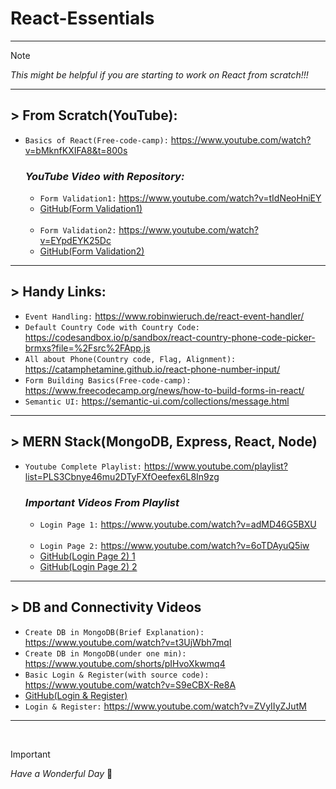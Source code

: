 # React-Essentials 
-------------
> [!NOTE]
> _This might be helpful if you are starting to work on React from scratch!!!_

-------------

## > From Scratch(YouTube):
- `Basics of React(Free-code-camp):` https://www.youtube.com/watch?v=bMknfKXIFA8&t=800s

  ### _YouTube Video with Repository:_
  - `Form Validation1:` https://www.youtube.com/watch?v=tIdNeoHniEY
  - [GitHub(Form Validation1)]( https://github.com/safak/youtube/tree/react-form)
  <br/>

  - `Form Validation2:` https://www.youtube.com/watch?v=EYpdEYK25Dc
  - [GitHub(Form Validation2)]( https://github.com/dmalvia/React_Forms_Tutorials/tree/use-native)

-------------

## > Handy Links:
- `Event Handling:` https://www.robinwieruch.de/react-event-handler/
- `Default Country Code with Country Code:` https://codesandbox.io/p/sandbox/react-country-phone-code-picker-brmxs?file=%2Fsrc%2FApp.js
- `All about Phone(Country code, Flag, Alignment):` https://catamphetamine.github.io/react-phone-number-input/
- `Form Building Basics(Free-code-camp):` https://www.freecodecamp.org/news/how-to-build-forms-in-react/
- `Semantic UI:` https://semantic-ui.com/collections/message.html

-------------

## > MERN Stack(MongoDB, Express, React, Node)
- `Youtube Complete Playlist:` https://www.youtube.com/playlist?list=PLS3Cbnye46mu2DTyFXfOeefex6L8In9zg

  ### _Important Videos From Playlist_
  - `Login Page 1:` https://www.youtube.com/watch?v=adMD46G5BXU
  <br/>
  
  - `Login Page 2:` https://www.youtube.com/watch?v=6oTDAyuQ5iw
  - [GitHub(Login Page 2) 1]( https://github.com/the-debug-arena/login-registration-server-node)
  - [GitHub(Login Page 2) 2]( https://github.com/the-debug-arena/login-registration?tab=readme-ov-file)

-------------

## > DB and Connectivity Videos
- `Create DB in MongoDB(Brief Explanation):` https://www.youtube.com/watch?v=t3UjWbh7mqI
- `Create DB in MongoDB(under one min):` https://www.youtube.com/shorts/pIHvoXkwmq4
- `Basic Login & Register(with source code):` https://www.youtube.com/watch?v=S9eCBX-Re8A
- [GitHub(Login & Register)]( https://github.com/engineerFayyaz/React-Login-Form)
- `Login & Register:` https://www.youtube.com/watch?v=ZVyIIyZJutM

-------------

<br/>

> [!IMPORTANT]
> _Have a Wonderful Day_ :tada:
